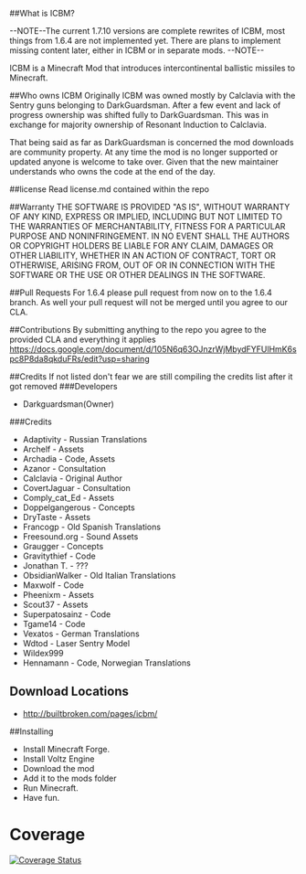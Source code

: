 ##What is ICBM?

--NOTE--The current 1.7.10 versions are complete rewrites of ICBM, most things from 1.6.4 are not implemented yet. There are plans to implement missing content later, either in ICBM or in separate mods. --NOTE--

ICBM is a Minecraft Mod that introduces intercontinental ballistic missiles to Minecraft.

##Who owns ICBM
Originally ICBM was owned mostly by Calclavia with the Sentry guns belonging to DarkGuardsman. After a few event and lack of progress ownership was shifted fully to DarkGuardsman. This was in exchange for majority ownership of Resonant Induction to Calclavia. 

That being said as far as DarkGuardsman is concerned the mod downloads are community property. At any time the mod is no longer supported or updated anyone is welcome to take over. Given that the new maintainer understands who owns the code at the end of the day. 
 
##license
Read license.md contained within the repo
 
##Warranty
THE SOFTWARE IS PROVIDED "AS IS", WITHOUT WARRANTY OF ANY KIND, EXPRESS OR
IMPLIED, INCLUDING BUT NOT LIMITED TO THE WARRANTIES OF MERCHANTABILITY,
FITNESS FOR A PARTICULAR PURPOSE AND NONINFRINGEMENT. IN NO EVENT SHALL THE
AUTHORS OR COPYRIGHT HOLDERS BE LIABLE FOR ANY CLAIM, DAMAGES OR OTHER
LIABILITY, WHETHER IN AN ACTION OF CONTRACT, TORT OR OTHERWISE, ARISING FROM,
OUT OF OR IN CONNECTION WITH THE SOFTWARE OR THE USE OR OTHER DEALINGS IN
THE SOFTWARE.

##Pull Requests
For 1.6.4 please pull request from now on to the 1.6.4 branch. 
As well your pull request will not be merged until you agree to our CLA.

##Contributions
By submitting anything to the repo you agree to the provided CLA and everything it applies
https://docs.google.com/document/d/105N6q63OJnzrWjMbydFYFUlHmK6spc8P8da8qkduFRs/edit?usp=sharing


##Credits
If not listed don't fear we are still compiling the credits list after it got removed
###Developers
* Darkguardsman(Owner)


###Credits
* Adaptivity        - Russian Translations
* Archelf           - Assets
* Archadia          - Code, Assets
* Azanor            - Consultation
* Calclavia         - Original Author 
* CovertJaguar      - Consultation 
* Comply_cat_Ed     - Assets
* Doppelgangerous   - Concepts
* DryTaste          - Assets
* Francogp          - Old Spanish Translations
* Freesound.org     - Sound Assets
* Graugger          - Concepts
* Gravitythief      - Code
* Jonathan T.       - ???
* ObsidianWalker    - Old Italian Translations
* Maxwolf           - Code
* Pheenixm          - Assets
* Scout37           - Assets
* Superpatosainz    - Code
* Tgame14           - Code
* Vexatos           - German Translations
* Wdtod             - Laser Sentry Model
* Wildex999
* Hennamann         - Code, Norwegian Translations 

## Download Locations
* http://builtbroken.com/pages/icbm/

##Installing
* Install Minecraft Forge.
* Install Voltz Engine
* Download the mod
* Add it to the mods folder
* Run Minecraft.
* Have fun.

Coverage
======
[![Coverage Status](https://coveralls.io/repos/BuiltBrokenModding/ICBM/badge.svg?branch=master&service=github)](https://coveralls.io/github/BuiltBrokenModding/ICBM?branch=master)

